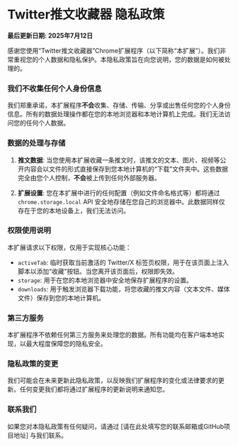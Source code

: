 # Twitter推文收藏器 隐私政策

**最后更新日期: 2025年7月12日**

感谢您使用“Twitter推文收藏器”Chrome扩展程序（以下简称“本扩展”）。我们非常重视您的个人数据和隐私保护。本隐私政策旨在向您说明，您的数据是如何被处理的。

### 我们不收集任何个人身份信息

我们郑重承诺，本扩展程序**不会**收集、存储、传输、分享或出售任何您的个人身份信息。所有的数据处理操作都在您的本地浏览器和本地计算机上完成。我们无法访问您的任何个人数据。

### 数据的处理与存储

1.  **推文数据**: 当您使用本扩展收藏一条推文时，该推文的文本、图片、视频等公开内容会以文件的形式直接保存到您本地计算机的“下载”文件夹中。这些数据完全由您个人控制，**不会**被上传到任何外部服务器。

2.  **扩展设置**: 您在本扩展中进行的任何配置（例如文件命名格式等）都将通过 `chrome.storage.local` API 安全地存储在您自己的浏览器中。此数据同样仅存在于您的本地设备上，我们无法访问。

### 权限使用说明

本扩展请求以下权限，仅用于实现核心功能：

*   `activeTab`: 临时获取当前激活的 Twitter/X 标签页权限，用于在该页面上注入脚本以添加“收藏”按钮。当您离开该页面后，权限即失效。
*   `storage`: 用于在您的本地浏览器中安全地保存扩展程序的设置。
*   `downloads`: 用于触发浏览器下载功能，将您收藏的推文内容（文本文件、媒体文件）保存到您的本地计算机。

### 第三方服务

本扩展程序不依赖任何第三方服务来处理您的数据。所有功能均在客户端本地实现，以最大程度保障您的隐私安全。

### 隐私政策的变更

我们可能会在未来更新此隐私政策，以反映我们扩展程序的变化或法律要求的更新。任何变更我们都将通过扩展程序的更新说明来通知您。

### 联系我们

如果您对本隐私政策有任何疑问，请通过 [请在此处填写您的联系邮箱或GitHub项目地址] 与我们联系。 